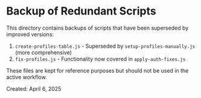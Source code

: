 # Backup of Redundant Scripts

This directory contains backups of scripts that have been superseded by improved versions:

1. `create-profiles-table.js` - Superseded by `setup-profiles-manually.js` (more comprehensive)
2. `fix-profiles.js` - Functionality now covered in `apply-auth-fixes.js`

These files are kept for reference purposes but should not be used in the active workflow.

Created: April 6, 2025